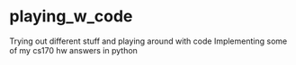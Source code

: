 # playing_w_code
Trying out different stuff and playing around with code
Implementing some of my cs170 hw answers in python
